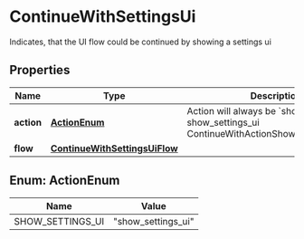 

# ContinueWithSettingsUi

Indicates, that the UI flow could be continued by showing a settings ui

## Properties

| Name | Type | Description | Notes |
|------------ | ------------- | ------------- | -------------|
|**action** | [**ActionEnum**](#ActionEnum) | Action will always be &#x60;show_settings_ui&#x60; show_settings_ui ContinueWithActionShowSettingsUIString |  |
|**flow** | [**ContinueWithSettingsUiFlow**](ContinueWithSettingsUiFlow.md) |  |  |



## Enum: ActionEnum

| Name | Value |
|---- | -----|
| SHOW_SETTINGS_UI | &quot;show_settings_ui&quot; |



